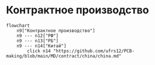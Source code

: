 # Контрактное производство

```mermaid
flowchart
	n9["Контрактное производство"]
	n9 --- n12["РФ"]
	n9 --- n13["РБ"]
	n9 --- n14["Китай"]
		click n14 "https://github.com/ufrs12/PCB-making/blob/main/MD/contract/china/china.md"
```

